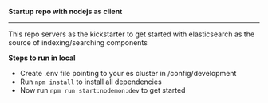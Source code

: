 ****Startup repo with nodejs as client****

***
This repo servers as the kickstarter to get started with elasticsearch as the source of indexing/searching components



****Steps to run in local****
- Create .env file pointing to your es cluster in /config/development
- Run `npm install` to install all dependencies
- Now run `npm run start:nodemon:dev` to get started
